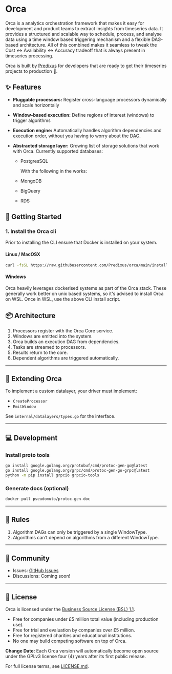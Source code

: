 # Orca

Orca is a analytics orchestration framework that makes it easy for development and product teams to
extract insights from timeseries data. It provides a structured and scalable way to schedule, process,
and analyse data using a time window based triggering mechanism and a flexible DAG-based
architecture. All of this combined makes it seamless to tweak the Cost <-> Availability <-> Accuracy
tradeoff that is always present in timeseries processing.

Orca is built by [Predixus](https://www.predixus.com) for developers that are ready to get their timeseries
projects to production 🚀.

## ✨ Features

- **Pluggable processors:** Register cross-language processors dynamically and scale horizontally
- **Window-based execution:** Define regions of interest (windows) to trigger algorithms
- **Execution engine:** Automatically handles algorithm dependencies and execution order,
  without you having to worry about the [DAG](https://en.wikipedia.org/wiki/Directed_acyclic_graph).
- **Abstracted storage layer:** Growing list of storage solutions that work with Orca. Currently supported databases:

  - PostgresSQL

    With the following in the works:

  - MongoDB
  - BigQuery
  - RDS

## 🚀 Getting Started

### 1. Install the Orca cli

Prior to installing the CLI ensure that Docker is installed on your system.

#### Linux / MacOSX

```bash
curl -fsSL https://raw.githubusercontent.com/Predixus/orca/main/install-cli.sh | bash
```

#### Windows

Orca heavily leverages dockerised systems as part of the Orca stack. These generally work better on unix
based systems, so it's advised to install Orca on WSL. Once in WSL, use the above CLI install script.

## 📦 Architecture

1. Processors register with the Orca Core service.
2. Windows are emitted into the system.
3. Orca builds an execution DAG from dependencies.
4. Tasks are streamed to processors.
5. Results return to the core.
6. Dependent algorithms are triggered automatically.

---

## 🔌 Extending Orca

To implement a custom datalayer, your driver must implement:

- `CreateProcessor`
- `EmitWindow`

See `internal/datalayers/types.go` for the interface.

---

## 💻 Development

### Install proto tools

```bash
go install google.golang.org/protobuf/cmd/protoc-gen-go@latest
go install google.golang.org/grpc/cmd/protoc-gen-go-grpc@latest
python -m pip install grpcio grpcio-tools
```

### Generate docs (optional)

```bash
docker pull pseudomuto/protoc-gen-doc
```

---

## 📜 Rules

1. Algorithm DAGs can only be triggered by a single WindowType.
2. Algorithms can’t depend on algorithms from a different WindowType.

---

## 💬 Community

- Issues: [GitHub Issues](https://github.com/predixus/orca/issues)
- Discussions: Coming soon!

---

## 📄 License

Orca is licensed under the [Business Source License (BSL) 1.1](./LICENSE.md).

- Free for companies under £5 million total value (including production use).
- Free for trial and evaluation by companies over £5 million.
- Free for registered charities and educational institutions.
- No one may build competing software on top of Orca.

**Change Date:**
Each Orca version will automatically become open source under the GPLv3 license four (4) years after its first public release.

For full license terms, see [LICENSE.md](./LICENSE.md).

